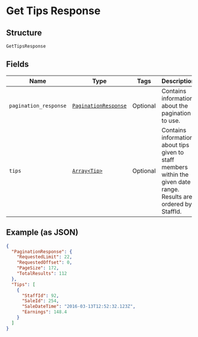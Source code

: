 
# Get Tips Response

## Structure

`GetTipsResponse`

## Fields

| Name | Type | Tags | Description |
|  --- | --- | --- | --- |
| `pagination_response` | [`PaginationResponse`](../../doc/models/pagination-response.md) | Optional | Contains information about the pagination to use. |
| `tips` | [`Array<Tip>`](../../doc/models/tip.md) | Optional | Contains information about tips given to staff members within the given date range. Results are ordered by StaffId. |

## Example (as JSON)

```json
{
  "PaginationResponse": {
    "RequestedLimit": 22,
    "RequestedOffset": 0,
    "PageSize": 172,
    "TotalResults": 112
  },
  "Tips": [
    {
      "StaffId": 92,
      "SaleId": 254,
      "SaleDateTime": "2016-03-13T12:52:32.123Z",
      "Earnings": 148.4
    }
  ]
}
```

